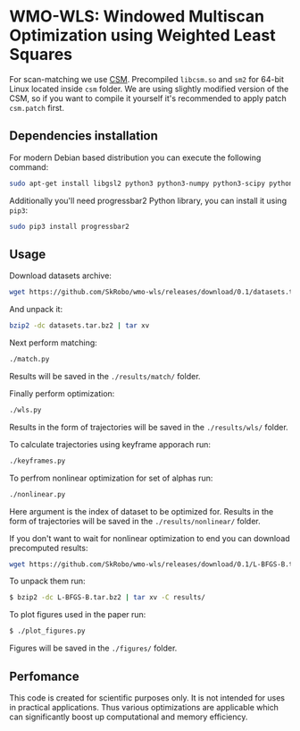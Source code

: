 # WMO-WLS: Windowed Multiscan Optimization using Weighted Least Squares

For scan-matching we use [CSM](https://github.com/AndreaCensi/csm). Precompiled
`libcsm.so` and `sm2` for 64-bit Linux located inside `csm` folder.
We are using slightly modified version of the CSM, so if you want to compile it
yourself it's recommended to apply patch `csm.patch` first.

## Dependencies installation
For modern Debian based distribution you can execute the following command:
```sh
sudo apt-get install libgsl2 python3 python3-numpy python3-scipy python3-matplotlib python3-cffi texlive texlive-latex-extra dvipng
```

Additionally you'll need progressbar2 Python library, you can install it using `pip3`:
```sh
sudo pip3 install progressbar2
```


## Usage
Download datasets archive:
```sh
wget https://github.com/SkRobo/wmo-wls/releases/download/0.1/datasets.tar.bz2
```

And unpack it:
```sh
bzip2 -dc datasets.tar.bz2 | tar xv
```

Next perform matching:
```sh
./match.py
```
Results will be saved in the `./results/match/` folder.

Finally perform optimization:
```sh
./wls.py
```
Results in the form of trajectories will be saved in the
`./results/wls/` folder.

To calculate trajectories using keyframe apporach run:
```sh
./keyframes.py
```

To perfrom nonlinear optimization for set of alphas run:
```sh
./nonlinear.py
```
Here argument is the index of dataset to be optimized for.
Results in the form of trajectories will be saved in the
`./results/nonlinear/` folder.

If you don't want to wait for nonlinear optimization to end you can download
precomputed results:
```sh
wget https://github.com/SkRobo/wmo-wls/releases/download/0.1/L-BFGS-B.tar.bz2
```

To unpack them run:
```sh
$ bzip2 -dc L-BFGS-B.tar.bz2 | tar xv -C results/
```

To plot figures used in the paper run:
```sh
$ ./plot_figures.py
```
Figures will be saved in the `./figures/` folder.

## Perfomance
This code is created for scientific purposes only. It is not intended for
uses in practical applications. Thus various optimizations are applicable
which can significantly boost up computational and memory efficiency.
